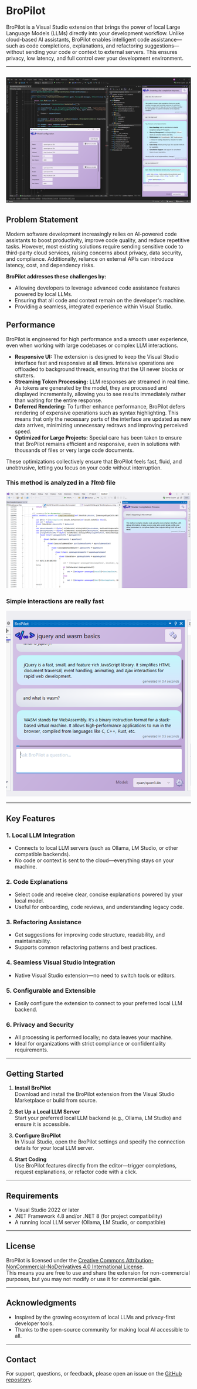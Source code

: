 # BroPilot

BroPilot is a Visual Studio extension that brings the power of local Large Language Models (LLMs) directly into your development workflow. Unlike cloud-based AI assistants, BroPilot enables intelligent code assistance—such as code completions, explanations, and refactoring suggestions—without sending your code or context to external servers. This ensures privacy, low latency, and full control over your development environment.

---

![screenshot](https://github.com/Ericvf/BroPilot/blob/main/screenshot.png)
---

## Problem Statement

Modern software development increasingly relies on AI-powered code assistants to boost productivity, improve code quality, and reduce repetitive tasks. However, most existing solutions require sending sensitive code to third-party cloud services, raising concerns about privacy, data security, and compliance. Additionally, reliance on external APIs can introduce latency, cost, and dependency risks.

**BroPilot addresses these challenges by:**
- Allowing developers to leverage advanced code assistance features powered by local LLMs.
- Ensuring that all code and context remain on the developer's machine.
- Providing a seamless, integrated experience within Visual Studio.

## Performance

BroPilot is engineered for high performance and a smooth user experience, even when working with large codebases or complex LLM interactions.

- **Responsive UI:** The extension is designed to keep the Visual Studio interface fast and responsive at all times. Intensive operations are offloaded to background threads, ensuring that the UI never blocks or stutters.
- **Streaming Token Processing:** LLM responses are streamed in real time. As tokens are generated by the model, they are processed and displayed incrementally, allowing you to see results immediately rather than waiting for the entire response.
- **Deferred Rendering:** To further enhance performance, BroPilot defers rendering of expensive operations such as syntax highlighting. This means that only the necessary parts of the interface are updated as new data arrives, minimizing unnecessary redraws and improving perceived speed.
- **Optimized for Large Projects:** Special care has been taken to ensure that BroPilot remains efficient and responsive, even in solutions with thousands of files or very large code documents.

These optimizations collectively ensure that BroPilot feels fast, fluid, and unobtrusive, letting you focus on your code without interruption.

### This method is analyzed in a *11mb* file
![screenshot](https://github.com/Ericvf/BroPilot/blob/main/screenshot2.png)

### Simple interactions are really fast
![screenshot](https://github.com/Ericvf/BroPilot/blob/main/screenshot3.png)

---

## Key Features

### 1. **Local LLM Integration**
- Connects to local LLM servers (such as Ollama, LM Studio, or other compatible backends).
- No code or context is sent to the cloud—everything stays on your machine.

### 2. **Code Explanations**
- Select code and receive clear, concise explanations powered by your local model.
- Useful for onboarding, code reviews, and understanding legacy code.

### 3. **Refactoring Assistance**
- Get suggestions for improving code structure, readability, and maintainability.
- Supports common refactoring patterns and best practices.

### 4. **Seamless Visual Studio Integration**
- Native Visual Studio extension—no need to switch tools or editors.

### 5. **Configurable and Extensible**
- Easily configure the extension to connect to your preferred local LLM backend.

### 6. **Privacy and Security**
- All processing is performed locally; no data leaves your machine.
- Ideal for organizations with strict compliance or confidentiality requirements.

---

## Getting Started

1. **Install BroPilot**  
   Download and install the BroPilot extension from the Visual Studio Marketplace or build from source.

2. **Set Up a Local LLM Server**  
   Start your preferred local LLM backend (e.g., Ollama, LM Studio) and ensure it is accessible.

3. **Configure BroPilot**  
   In Visual Studio, open the BroPilot settings and specify the connection details for your local LLM server.

4. **Start Coding**  
   Use BroPilot features directly from the editor—trigger completions, request explanations, or refactor code with a click.

---

## Requirements

- Visual Studio 2022 or later
- .NET Framework 4.8 and/or .NET 8 (for project compatibility)
- A running local LLM server (Ollama, LM Studio, or compatible)

---

## License

BroPilot is licensed under the [Creative Commons Attribution-NonCommercial-NoDerivatives 4.0 International License](LICENSE).  
This means you are free to use and share the extension for non-commercial purposes, but you may not modify or use it for commercial gain.

---

## Acknowledgments

- Inspired by the growing ecosystem of local LLMs and privacy-first developer tools.
- Thanks to the open-source community for making local AI accessible to all.

---

## Contact

For support, questions, or feedback, please open an issue on the [GitHub repository](https://github.com/Ericvf/BroPilot).
